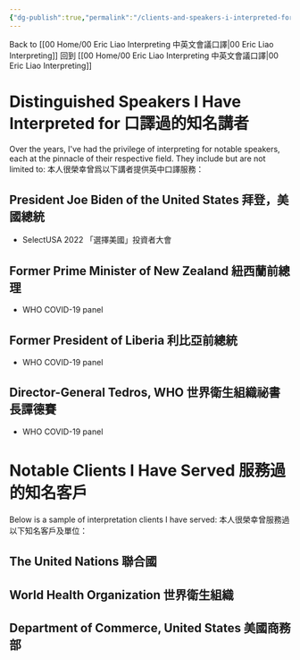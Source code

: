 ```yaml
---
{"dg-publish":true,"permalink":"/clients-and-speakers-i-interpreted-for/","noteIcon":"2"}
---
```


Back to [[00 Home/00 Eric Liao Interpreting 中英文會議口譯\|00 Eric Liao Interpreting]] 
回到 [[00 Home/00 Eric Liao Interpreting 中英文會議口譯\|00 Eric Liao Interpreting]]
# Distinguished Speakers I Have Interpreted for 口譯過的知名講者

Over the years, I've had the privilege of interpreting for notable speakers, each at the pinnacle of their respective field. They include but are not limited to:
本人很榮幸曾爲以下講者提供英中口譯服務：
## President Joe Biden of the United States 拜登，美國總統
- SelectUSA 2022 「選擇美國」投資者大會
## Former Prime Minister of New Zealand 紐西蘭前總理
- WHO COVID-19 panel
## Former President of Liberia 利比亞前總統
- WHO COVID-19 panel
## Director-General Tedros, WHO 世界衛生組織祕書長譚德賽
- WHO COVID-19 panel
# Notable Clients I Have Served 服務過的知名客戶

Below is a sample of interpretation clients I have served:
本人很榮幸曾服務過以下知名客戶及單位：
## The United Nations 聯合國
## World Health Organization 世界衛生組織
## Department of Commerce, United States 美國商務部